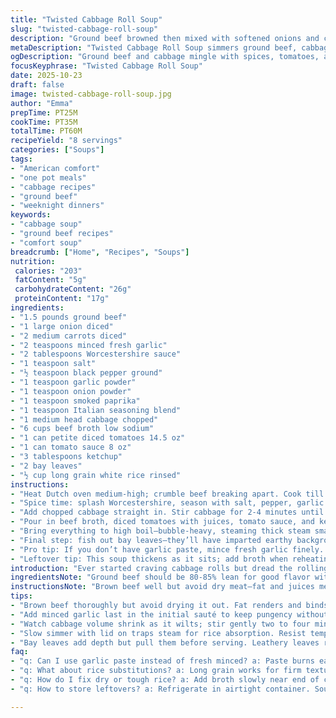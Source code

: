 ```yaml
---
title: "Twisted Cabbage Roll Soup"
slug: "twisted-cabbage-roll-soup"
description: "Ground beef browned then mixed with softened onions and carrots, spiced with Worcestershire and paprika. Cabbage wilts in before beef broth, tomatoes, ketchup, bay leaves, and rice join the pot. Simmer low, covered, till rice softly swells, releasing hearty aromas. Bay leaves out, parsley on top. Rich, chunky, tangy with an undertone of Italian herbs. Swapped garlic paste for minced fresh garlic, bumped rice slightly. Watch rice texture not just time. Perfect for weeknight dinners when you want cabbage rolls without the rolling hassle. Season and adjust liquid if broth starts looking tight before rice cooks through."
metaDescription: "Twisted Cabbage Roll Soup simmers ground beef, cabbage, rice, and rich broth into a hearty bowl. Savory spices, fresh garlic, and slow-steamed rice bring layered depth."
ogDescription: "Ground beef and cabbage mingle with spices, tomatoes, and rice. Slow simmered for robust depth. A no-roll twist on cabbage rolls, cozy and rich flavors."
focusKeyphrase: "Twisted Cabbage Roll Soup"
date: 2025-10-23
draft: false
image: twisted-cabbage-roll-soup.jpg
author: "Emma"
prepTime: PT25M
cookTime: PT35M
totalTime: PT60M
recipeYield: "8 servings"
categories: ["Soups"]
tags:
- "American comfort"
- "one pot meals"
- "cabbage recipes"
- "ground beef"
- "weeknight dinners"
keywords:
- "cabbage soup"
- "ground beef recipes"
- "comfort soup"
breadcrumb: ["Home", "Recipes", "Soups"]
nutrition: 
 calories: "203"
 fatContent: "5g"
 carbohydrateContent: "26g"
 proteinContent: "17g"
ingredients:
- "1.5 pounds ground beef"
- "1 large onion diced"
- "2 medium carrots diced"
- "2 teaspoons minced fresh garlic"
- "2 tablespoons Worcestershire sauce"
- "1 teaspoon salt"
- "½ teaspoon black pepper ground"
- "1 teaspoon garlic powder"
- "1 teaspoon onion powder"
- "1 teaspoon smoked paprika"
- "1 teaspoon Italian seasoning blend"
- "1 medium head cabbage chopped"
- "6 cups beef broth low sodium"
- "1 can petite diced tomatoes 14.5 oz"
- "1 can tomato sauce 8 oz"
- "3 tablespoons ketchup"
- "2 bay leaves"
- "½ cup long grain white rice rinsed"
instructions:
- "Heat Dutch oven medium-high; crumble beef breaking apart. Cook till no pink visible, meat browned but not overcooked. Drain fat well—too greasy flavors soup funny. Return beef to pot. Toss in onions, carrots, and fresh minced garlic; stir, hear onions soften and smell that sweet onion-garlic combo? Roughly 6 minutes—onions should translucently glisten, carrots just starting to give."
- "Spice time: splash Worcestershire, season with salt, pepper, garlic and onion powders, smoked paprika, Italian herbs. Stir to evenly coat meat and veg. Paprika adds smoky depth not found with plain paprika; I learned this swap mid-pantry raid. Always taste at this stage; spices concentrate here."
- "Add chopped cabbage straight in. Stir cabbage for 2-4 minutes until it wilts but retains bite—should shrivel visibly, greener parts soften slightly. Important: cabbage volume shrinks; don’t rush or you’ll get soggy mush."
- "Pour in beef broth, diced tomatoes with juices, tomato sauce, and ketchup—ketchup works here like a subtle sweet punch to tomato acidity. Toss bay leaves in. Stir in the rinsed rice thoroughly."
- "Bring everything to high boil—bubble-heavy, steaming thick steam smacking the lid—then immediately reduce to low heat. Cover tightly. Don’t peek too early, lid traps steam for rice to absorb all liquid and soften slowly. Peek at 28 minutes; if rice still firm, return lid and cook 5 more minutes. Visual cue: rice grains swell but not broken down to mush."
- "Final step: fish out bay leaves—they’ll have imparted earthy background but no one wants to eat those leathery leaves. Sprinkle with fresh chopped parsley for freshness and color. Serve hot; soup clings to the back of spoon like cabbage roll filling but broth-light enough to sip."
- "Pro tip: If you don’t have garlic paste, mince fresh garlic finely. If rice is stubborn, add splash broth and stir carefully without breaking rice. Cabbage choice matters—Green or Savoy are best, Napa gets slimy."
- "Leftover tip: This soup thickens as it sits; add broth when reheating to loosen. Flavor intensifies overnight, which I find worth the wait."
introduction: "Ever started craving cabbage rolls but dread the rolling fuss? Been there, burned my fingers on the hot leaves, saw rice overcook. This approach skips that mess altogether while keeping the soul of cabbage rolls—meat and rice wrapped in cabbages, but now swimming in a robust broth. Ground beef, onions, carrots all sautéed till they’re singing together. Then cabbage wilts right in, soaking up those seasonings. The trick is in covering and letting rice slowly steam in the pot, no peeking until close to done. The aroma fills the kitchen, a nostalgic mix of savory tomato and smoky paprika. Rounded off with fresh parsley, it’s a rustic, stick-to-your-ribs meal. I swapped garlic paste for fresh minced garlic—freshness punches through here, trust me. You may find yourself wanting this on repeat for chilly nights. Simple, no fiddly prep, solid flavors from pantry staples, an honest bowl of comfort without fuss or fancy."
ingredientsNote: "Ground beef should be 80-85% lean for good flavor without greasy broth. If leaner, drain fat carefully; fattier cuts yield richer soup but risk slick finish. Fresh minced garlic vibrates more than paste—if you have both, use fresh for step two, paste can burn if sautéed too long. Carrots add subtle sweetness that balances acidity of tomato products—don’t skip or exchange with parsnips if you want a twist. Use low sodium beef broth to control salt, especially since canned tomatoes and ketchup have salt too. Rinsing the rice stops starch from thickening soup excessively and helps grains remain distinct. Italian seasoning blend involves oregano, basil, thyme—if fresh, add at end to keep fragrance. Bay leaves impart deep herbal notes but remove fully before serving—too much bitterness otherwise."
instructionsNote: "Brown beef well but avoid dry meat—fat and juices meld with veggies. When adding onion and carrots, listen for sizzle and watch onions go translucent, carrots lose some bite but still firm. Fresh garlic added last in this stage preserves pungency without burning. Spices come early to bloom in fat and meat juices, critical for balanced flavor all through. Cabbage wilting should be gentle and quick to retain texture—shrinking volume gives a key visual marker. Liquids should just cover ingredients; watch boil, rapid bubbles indicate heat high enough to start cooking rice. Covering stores steam and heat for rice to absorb liquid slowly; opening blocks that, extending cook time. Visual rice cues: grains swell, slightly translucent edges with opaque center but soft. Overcooking mushes rice, ruining texture. Use lid weight or clean towel under lid for tighter seal if needed. Remove bay leaves before serving avoids unpleasant bites. Garnishing with parsley adds fresh color and mild herbiness—don’t substitute with dried. Leftovers thicken as rice absorbs more; add broth or water when reheating to return soup loose again."
tips:
- "Brown beef thoroughly but avoid drying it out. Fat renders and binds flavors with vegetables. Drain excess carefully if meat too lean. Fat slickness changes final broth feel - balance is key."
- "Add minced garlic last in the initial sauté to keep pungency without burning. Garlic paste can scorch easily, fresh minced garlic holds aroma better under medium heat. Onions translucent signals readiness for spices."
- "Watch cabbage volume shrink as it wilts; stir gently two to four minutes. Don’t rush or cabbage turns mushy. Texture matters. Visual clues: greener parts soften first, edges shrivel before that soft bite hits."
- "Slow simmer with lid on traps steam for rice absorption. Resist temptation to peek early; peek around 28 minutes when steam thickens, rice grains swell but remain intact. Add broth if rice’s firm, no broken grains allowed."
- "Bay leaves add depth but pull them before serving. Leathery leaves ruin eating. Sprinkle fresh parsley last for brightness; dried herbs lose punch here. Use green or Savoy cabbage; Napa wilts into slimy mess. Small adjustments preserve texture."
faq:
- "q: Can I use garlic paste instead of fresh minced? a: Paste burns easily; flavor flattens if cooked too long. Fresh garlic holds sharpness better. If paste only, add late and reduce heat. Minced is more forgiving mid-sauté."
- "q: What about rice substitutions? a: Long grain works for firm texture. Short grain gives mush; not recommended. Rinsing rice helps stop excess starch that thickens broth too much. Trying quinoa or barley? Adjust cook time, liquid amounts shift."
- "q: How do I fix dry or tough rice? a: Add broth slowly near end of cooking. Rice texture needs attention, not just time. Cover tightly to trap steam. If broth starts low, supplement in small sips. Patience over heat spike."
- "q: How to store leftovers? a: Refrigerate in airtight container. Soup thickens overnight because rice swells. Add broth or water when reheating. Can freeze but rice texture softens; reheat gently, avoid boiling after thaw."

---
```

